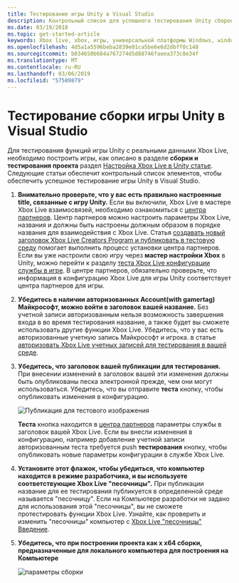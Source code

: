 ```yaml
---
title: Тестирование игры Unity в Visual Studio
description: Контрольный список для успешного тестирования Unity сборок в Visual Studio.
ms.date: 03/19/2018
ms.topic: get-started-article
keywords: Xbox live, xbox, игры, универсальной платформы Windows, windows 10, xbox, один, unity
ms.openlocfilehash: 4d5a1a5596beba2839e01ca5be6e6d2dbff0c148
ms.sourcegitcommit: b034650b684a767274d5d88746faeea373c8e34f
ms.translationtype: MT
ms.contentlocale: ru-RU
ms.lasthandoff: 03/06/2019
ms.locfileid: "57589879"
---
```

# <a name="test-your-unity-game-build-in-visual-studio"></a>Тестирование сборки игры Unity в Visual Studio

Для тестирования функций игры Unity с реальными данными Xbox Live, необходимо построить игры, как описано в разделе **сборки и тестирования проекта** раздел [Настройка Xbox Live в Unity статье](configure-xbox-live-in-unity.md). Следующие статьи обеспечит контрольный список элементов, чтобы обеспечить успешное тестирование игры Unity в Visual Studio.

1. **Внимательно проверьте, что у вас есть правильно настроенные title, связанные с игру Unity.**
    Если вы включили, Xbox Live в мастере Xbox Live взаимосвязей, необходимо ознакомиться с [центра партнеров](https://partner.microsoft.com/dashboard). Центр партнеров можно настроить параметры Xbox Live, названия и должны быть настроены должным образом в порядке названия для взаимодействия с Xbox Live. Статья [создавать новый заголовок Xbox Live Creators Program и публиковать в тестовую среду](create-and-test-a-new-creators-title.md) помогает выполнить процесс установки центра партнеров. Если вы уже настроили свою игру через **мастер настройки Xbox** в Unity, можно перейти к разделу [теста Xbox Live конфигурации службы в игре](create-and-test-a-new-creators-title.md#test-xbox-live-service-configuration-in-your-game). В центре партнеров, обязательно проверьте, что информация в конфигурацию Xbox Live для игры Unity соответствует центра партнеров для игры.

2. **Убедитесь в наличии авторизованных Account(with gamertag) Майкрософт, можно войти в заголовок вашей название.**
    Без учетной записи авторизованным нельзя возможность завершения входа в во время тестирования название, а также будет вы сможете использовать другие функции Xbox Live. Убедитесь, что у вас есть авторизованные учетную запись Майкрософт и игрока. в статье [авторизовать Xbox Live учетных записей для тестирования в вашей среде](authorize-xbox-live-accounts.md).

3. **Убедитесь, что заголовок вашей публикации для тестирования.**
    При внесении изменений в заголовок вашей эти изменения должны быть опубликованы песка электронной прежде, чем они могут использоваться. Убедитесь, что вы отправите **теста** кнопку, чтобы опубликовать изменения в конфигурацию.

    ![Публикация для тестового изображения](../images/creators_udc/creators_udc_xboxlive_config_test.png)

    **Теста** кнопка находится в [центра партнеров](https://partner.microsoft.com/dashboard) параметры службы в заголовок вашей Xbox Live. Если вы внесли изменения в конфигурацию, например добавление учетной записи авторизованным теста требуется push **тестирования** кнопку, чтобы опубликовать новые параметры конфигурации в службе Xbox Live.

4. **Установите этот флажок, чтобы убедиться, что компьютер находится в режиме разработчика, и вы используете соответствующие Xbox Live "песочницы".**
    При публикации название для ее тестирования публикуется в определенной среде называется "песочницу". Если на Компьютере разработки не задано для использования этой "песочницы", вы не сможете протестировать функции Xbox Live. Узнайте, как проверить и изменить "песочницы" компьютер с [Xbox Live "песочницы" Введение](xbox-live-sandboxes-creators.md).

5. **Убедитесь, что при построении проекта как x x64 сборки, предназначенные для локального компьютера для построения на Компьютере**

    ![параметры сборки](../images/unity/get-started-with-creators/vsBuildSettings.JPG)